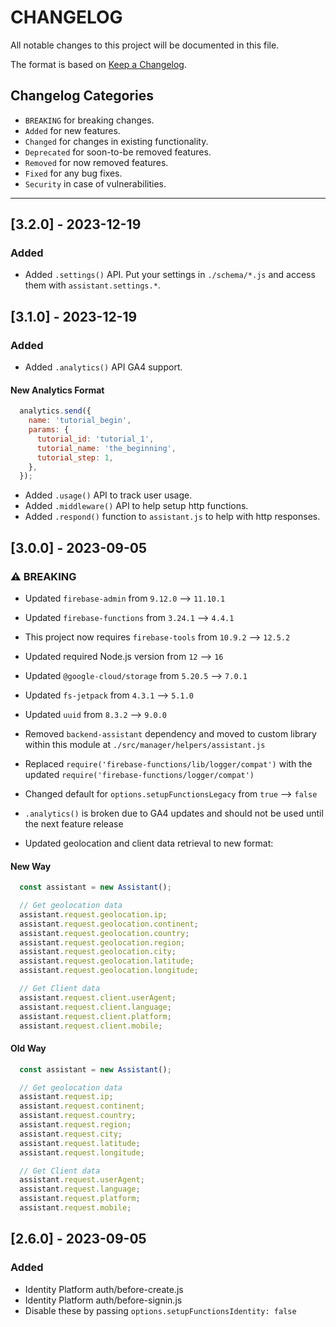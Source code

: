 # CHANGELOG

All notable changes to this project will be documented in this file.

The format is based on [Keep a Changelog](https://keepachangelog.com/en/1.0.0/).

## Changelog Categories

- `BREAKING` for breaking changes.
- `Added` for new features.
- `Changed` for changes in existing functionality.
- `Deprecated` for soon-to-be removed features.
- `Removed` for now removed features.
- `Fixed` for any bug fixes.
- `Security` in case of vulnerabilities.

---
## [3.2.0] - 2023-12-19
### Added
- Added `.settings()` API. Put your settings in `./schema/*.js` and access them with `assistant.settings.*`.


## [3.1.0] - 2023-12-19
### Added
- Added `.analytics()` API GA4 support.

#### New Analytics Format
```js
  analytics.send({
    name: 'tutorial_begin',
    params: {
      tutorial_id: 'tutorial_1',
      tutorial_name: 'the_beginning',
      tutorial_step: 1,
    },
  });
```
- Added `.usage()` API to track user usage.
- Added `.middleware()` API to help setup http functions.
- Added `.respond()` function to `assistant.js` to help with http responses.

## [3.0.0] - 2023-09-05
### ⚠️ BREAKING
- Updated `firebase-admin` from `9.12.0` --> `11.10.1`
- Updated `firebase-functions` from `3.24.1` --> `4.4.1`
- This project now requires `firebase-tools` from `10.9.2` --> `12.5.2`

- Updated required Node.js version from `12` --> `16`

- Updated `@google-cloud/storage` from `5.20.5` --> `7.0.1`
- Updated `fs-jetpack` from `4.3.1` --> `5.1.0`
- Updated `uuid` from `8.3.2` --> `9.0.0`

- Removed `backend-assistant` dependency and moved to custom library within this module at `./src/manager/helpers/assistant.js`
- Replaced `require('firebase-functions/lib/logger/compat')` with the updated `require('firebase-functions/logger/compat')`
- Changed default for `options.setupFunctionsLegacy` from `true` --> `false`
- `.analytics()` is broken due to GA4 updates and should not be used until the next feature release
- Updated geolocation and client data retrieval to new format:
#### New Way
```js
  const assistant = new Assistant();

  // Get geolocation data
  assistant.request.geolocation.ip;
  assistant.request.geolocation.continent;
  assistant.request.geolocation.country;
  assistant.request.geolocation.region;
  assistant.request.geolocation.city;
  assistant.request.geolocation.latitude;
  assistant.request.geolocation.longitude;

  // Get Client data
  assistant.request.client.userAgent;
  assistant.request.client.language;
  assistant.request.client.platform;
  assistant.request.client.mobile;
```

#### Old Way
```js
  const assistant = new Assistant();

  // Get geolocation data
  assistant.request.ip;
  assistant.request.continent;
  assistant.request.country;
  assistant.request.region;
  assistant.request.city;
  assistant.request.latitude;
  assistant.request.longitude;

  // Get Client data
  assistant.request.userAgent;
  assistant.request.language;
  assistant.request.platform;
  assistant.request.mobile;
```

## [2.6.0] - 2023-09-05
### Added
- Identity Platform auth/before-create.js
- Identity Platform auth/before-signin.js
- Disable these by passing `options.setupFunctionsIdentity: false`

